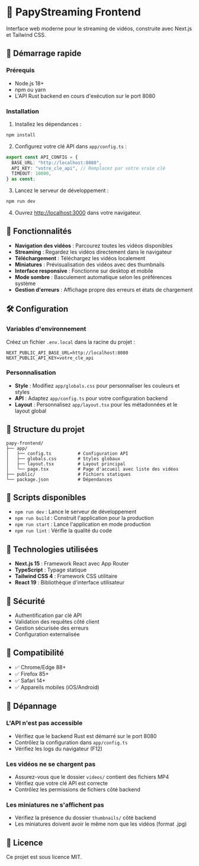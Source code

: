 # 📼 PapyStreaming Frontend

Interface web moderne pour le streaming de vidéos, construite avec Next.js et Tailwind CSS.

## 🚀 Démarrage rapide

### Prérequis

- Node.js 18+
- npm ou yarn
- L'API Rust backend en cours d'exécution sur le port 8080

### Installation

1. Installez les dépendances :

```bash
npm install
```

2. Configurez votre clé API dans `app/config.ts` :

```typescript
export const API_CONFIG = {
  BASE_URL: "http://localhost:8080",
  API_KEY: "votre_cle_api", // Remplacez par votre vraie clé
  TIMEOUT: 10000,
} as const;
```

3. Lancez le serveur de développement :

```bash
npm run dev
```

4. Ouvrez [http://localhost:3000](http://localhost:3000) dans votre navigateur.

## 🎯 Fonctionnalités

- **Navigation des vidéos** : Parcourez toutes les vidéos disponibles
- **Streaming** : Regardez les vidéos directement dans le navigateur
- **Téléchargement** : Téléchargez les vidéos localement
- **Miniatures** : Prévisualisation des vidéos avec des thumbnails
- **Interface responsive** : Fonctionne sur desktop et mobile
- **Mode sombre** : Basculement automatique selon les préférences système
- **Gestion d'erreurs** : Affichage propre des erreurs et états de chargement

## 🛠️ Configuration

### Variables d'environnement

Créez un fichier `.env.local` dans la racine du projet :

```env
NEXT_PUBLIC_API_BASE_URL=http://localhost:8080
NEXT_PUBLIC_API_KEY=votre_cle_api
```

### Personnalisation

- **Style** : Modifiez `app/globals.css` pour personnaliser les couleurs et styles
- **API** : Adaptez `app/config.ts` pour votre configuration backend
- **Layout** : Personnalisez `app/layout.tsx` pour les métadonnées et le layout global

## 📁 Structure du projet

```
papy-frontend/
├── app/
│   ├── config.ts          # Configuration API
│   ├── globals.css        # Styles globaux
│   ├── layout.tsx         # Layout principal
│   └── page.tsx           # Page d'accueil avec liste des vidéos
├── public/                # Fichiers statiques
└── package.json           # Dépendances
```

## 🔧 Scripts disponibles

- `npm run dev` : Lance le serveur de développement
- `npm run build` : Construit l'application pour la production
- `npm run start` : Lance l'application en mode production
- `npm run lint` : Vérifie la qualité du code

## 🎨 Technologies utilisées

- **Next.js 15** : Framework React avec App Router
- **TypeScript** : Typage statique
- **Tailwind CSS 4** : Framework CSS utilitaire
- **React 19** : Bibliothèque d'interface utilisateur

## 🔐 Sécurité

- Authentification par clé API
- Validation des requêtes côté client
- Gestion sécurisée des erreurs
- Configuration externalisée

## 📱 Compatibilité

- ✅ Chrome/Edge 88+
- ✅ Firefox 85+
- ✅ Safari 14+
- ✅ Appareils mobiles (iOS/Android)

## 🚨 Dépannage

### L'API n'est pas accessible

- Vérifiez que le backend Rust est démarré sur le port 8080
- Contrôlez la configuration dans `app/config.ts`
- Vérifiez les logs du navigateur (F12)

### Les vidéos ne se chargent pas

- Assurez-vous que le dossier `videos/` contient des fichiers MP4
- Vérifiez que votre clé API est correcte
- Contrôlez les permissions de fichiers côté backend

### Les miniatures ne s'affichent pas

- Vérifiez la présence du dossier `thumbnails/` côté backend
- Les miniatures doivent avoir le même nom que les vidéos (format .jpg)

## 📄 Licence

Ce projet est sous licence MIT.
